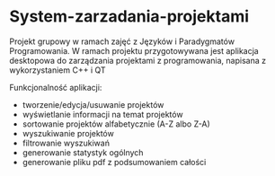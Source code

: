 # System-zarzadania-projektami
Projekt grupowy w ramach zajęć z Języków i Paradygmatów Programowania. 
W ramach projektu przygotowywana jest aplikacja desktopowa do zarządzania projektami z programowania, napisana z wykorzystaniem C++ i QT

Funkcjonalność aplikacji:
- tworzenie/edycja/usuwanie projektów
- wyświetlanie informacji na temat projektów
- sortowanie projektów alfabetycznie (A-Z albo Z-A)
- wyszukiwanie projektów
- filtrowanie wyszukiwań
- generowanie statystyk ogólnych
- generowanie pliku pdf z podsumowaniem całości
